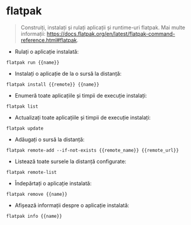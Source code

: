 # flatpak

> Construiți, instalați și rulați aplicații și runtime-uri flatpak.
> Mai multe informații: <https://docs.flatpak.org/en/latest/flatpak-command-reference.html#flatpak>.

- Rulați o aplicație instalată:

`flatpak run {{name}}`

- Instalați o aplicație de la o sursă la distanță:

`flatpak install {{remote}} {{name}}`

- Enumeră toate aplicațiile și timpii de execuție instalați:

`flatpak list`

- Actualizați toate aplicațiile și timpii de execuție instalați:

`flatpak update`

- Adăugați o sursă la distanță:

`flatpak remote-add --if-not-exists {{remote_name}} {{remote_url}}`

- Listează toate sursele la distanță configurate:

`flatpak remote-list`

- Îndepărtați o aplicație instalată:

`flatpak remove {{name}}`

- Afișează informații despre o aplicație instalată:

`flatpak info {{name}}`
